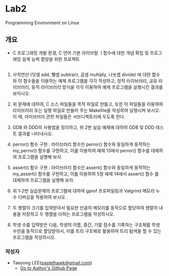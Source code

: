# Lab2
Programming Environment on Linux

## 개요
- C 프로그래밍 개발 환경, C 언어 기본 라이브럴 ㅣ함수에 대한 개념 확립 및 프로그래밍 설계 능력 함양을 위한 프로젝트

## 
1. 사칙연산 (덧셈 add, 뺄셈 subtract, 곱셈 multiply, 나눗셈 divide) 에 대한 함수와 이 함수들을 이용하는 예제 프로그램을 각각 작성하고, 정적 라이브러리, 공유 라이브러리, 동적 라이브러리 방식을 각각 이용하여 예제 프로그램을 실행시킨 결과를 보이시오.

2. 위 문제에 대하여, C 소스 파일들을 목적 파일로 만들고, 또한 이 파일들을 이용하여 라이브러리 또는 실행 파일로 만들어 주는 Makefile을 작성하여 실행시켜 보시오. 이 때, 라이브러리 관련 파일들은 서브디렉토리에 두도록 한다.

4. GDB 와 DDD의 사용법을 정리하고, 위 2번 실습 예제에 대하여 GDB 및 DDD 테스트 결과를 나타내시오.

5. perror() 함수 구현 : 라이브러리 함수인 perror() 함수와 동일하게 동작하는my_perror() 함수를 구현하고, 이를 이용하여 예제 13에서 perror() 함수를 대체하여 프로그램을 실행해 보자.

6. assert() 함수 구현 : 라이브러리 함수인 assert() 함수와 동일하게 동작하는 my_assert() 함수를 구현하고, 이를 이용하여 5장 예제 14에서 assert() 함수 를 대체하여 프로그램을 실행해 보자.

7. 위 1-2번 실습문제의 프로그램에 대하여 gprof 프로파일링과 Valgrind 메모리 누수 디버깅을 적용하여 보시오.

8. 두 행렬의 크기를 입력받아서 필요한 만큼의 메모리를 동적으로 할당하여 행렬의 내용을 저장하고 두 행렬을 더하는 프로그램을 작성하시오. 

9. 학생 수를 입력받은 다음, 학생의 이름, 중간, 기말 점수를 기록하는 구조체를 학생 수만큼 동적으로 할당받아서, 이를 트리 구조체로 활용하여 트리 탐색을 할 수 있는 프로그램을 작성하시오.

### 작성자
- Taeyong LEE(pastelhawk@gmail.com)
  - [Go to Author's Github Page](https://github.com/yongjjang)
